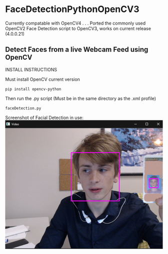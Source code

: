 # FaceDetectionPythonOpenCV3
Currently compatable with OpenCV4 . . .
Ported the commonly used OpenCV2 Face Detection script to OpenCV3, works on current release (4.0.0.21)

## Detect Faces from a live Webcam Feed using OpenCV

INSTALL INSTRUCTIONS

Must install OpenCV current version
```
pip install opencv-python
```

Then run the .py script 
(Must be in the same directory as the .xml profile)
```
faceDetection.py
```
Screenshot of Facial Detection in use:
![issa me, robertio](https://github.com/robertegj/FaceDetectionPythonOpenCV3/blob/master/Screenshot.jpg?raw=true)
